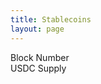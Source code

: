 ```yaml
---
title: Stablecoins
layout: page
---
```


Block Number <span id="eth_block_num" onload="ebn()"></span> <br />
USDC Supply <span id="usdc_supply" onload="ebn()"></span>

<script src="{{ site.baseurl }}/assets/js/eth_stablecoins.js" type="text/javascript"></script>
